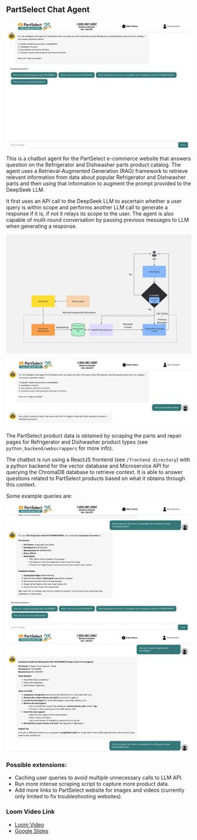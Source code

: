 ## PartSelect Chat Agent
![Screenshot3](./readme_screenshots/screenshot3.png)

This is a chatbot agent for the PartSelect e-commerce website that
answers question on the Refrigerator and Dishwasher parts product catalog. The 
agent uses a Retrieval-Augmented Generation (RAG) framework to retrieve relevant information from data about popular Refrigerator and Dishwasher parts and then using that information to augment the prompt provided to the DeepSeek LLM. 

It first uses an API call to the DeepSeek LLM to ascertain whether a user query is within scope and performs another LLM call to generate a response if it is, if not it relays its scope to the user.
The agent is also capable of mulit-round conversation by passing previous messages to LLM when generating a response. 

![User design flowchart](./readme_screenshots/user_design.jpg)

![Screenshot4](./readme_screenshots/screenshot4.png)


The PartSelect product data is obtained by scraping the parts and repair pages for Refrigerator and Dishwasher product types (see `python_backend/webscrappers` for more info). 

The chatbot is run using a ReactJS frontend (see `/frontend directory`) with a python backend for the vector database and Microservice API for querying the ChromaDB database to retrieve context. It is able to answer questions related to PartSelect products based on
what it obtains through this context. 

Some example queries are: 

![Screenshot1](./readme_screenshots/screenshot1.png)
![Screenshot2](./readme_screenshots/screenshot2.png)

### Possible extensions: 
- Caching user queries to avoid multiple unnecessary calls to LLM API. 
- Run more intense scraping script to capture more product data. 
- Add more links to PartSelect website for images and videos (currently only limited to fix troubleshooting websites). 

### Loom Video Link
- [Loom Video](https://www.loom.com/share/63b39c892eda44de8f1da496b9c24794?sid=6d196d64-8ad8-4d9e-bcd8-59a68bd3e1a7)
- [Google Slides](https://docs.google.com/presentation/d/1b7XWUUUfjq_1wzrbWK2LXCpHnsFpta_wFM5An6Z8Utw/edit?usp=sharing)